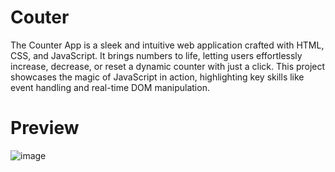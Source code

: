 # Couter

The Counter App is a sleek and intuitive web application crafted with HTML, CSS, and JavaScript. It brings numbers to life, letting users effortlessly increase, decrease, or reset a dynamic counter with just a click. This project showcases the magic of JavaScript in action, highlighting key skills like event handling and real-time DOM manipulation.

# Preview
![image](https://github.com/user-attachments/assets/548f528c-ec43-4807-8d90-a13e25e08eb6)

